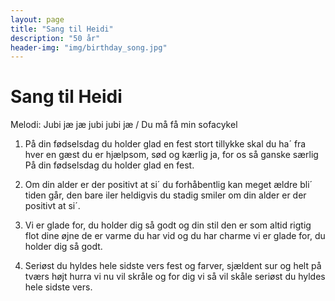 ```yaml
---
layout: page
title: "Sang til Heidi"
description: "50 år"
header-img: "img/birthday_song.jpg"
---
```

# Sang til Heidi

Melodi: Jubi jæ jæ jubi jubi jæ / Du må få min sofacykel

1. På din fødselsdag du holder glad en fest
stort tillykke skal du ha´ fra hver en gæst
du er hjælpsom, sød og kærlig
ja, for os så ganske særlig
På din fødselsdag du holder glad en fest.


2. Om din alder er der positivt at si´
du forhåbentlig kan meget ældre bli´
tiden går, den bare iler
heldigvis du stadig smiler
om din alder er der positivt at si´.


3. Vi er glade for, du holder dig så godt
og din stil den er som altid rigtig flot
dine øjne de er varme
du har vid og du har charme
vi er glade for, du holder dig så godt.


4. Seriøst du hyldes hele sidste vers
fest og farver, sjældent sur og helt på tværs
højt hurra vi nu vil skråle
og for dig vi så vil skåle
seriøst du hyldes hele sidste vers.
